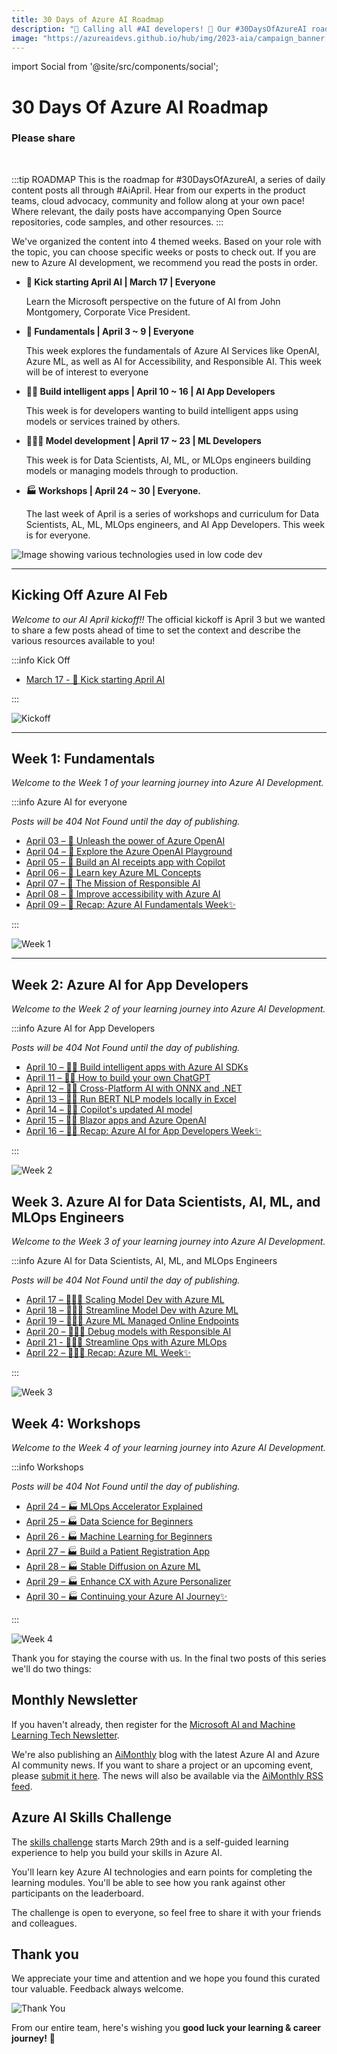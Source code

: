 ```yaml
---
title: 30 Days of Azure AI Roadmap
description: "📣 Calling all #AI developers! 🤖 Our #30DaysOfAzureAI roadmap is here https://aka.ms/30-days-ai-roadmap! Join us for a month-long journey covering #AzureOpenAI, #AzureML, #ResponsibleAI, #IntelligentApps and more. From fundamentals to advanced topics, there's something for everyone. Let's build the future of AI together! #AzureAiDevs #AzureAI"
image: "https://azureaidevs.github.io/hub/img/2023-aia/campaign_banner.png"
---
```


import Social from '@site/src/components/social';



<head>

<meta name="twitter:card" content="summary_large_image" />
<meta name="twitter:title" content="30 Days of Azure AI Roadmap" />
<meta name="twitter:description" content="📣 Calling all #AI developers! 🤖 Our #30DaysOfAzureAI roadmap is here https://aka.ms/30-days-ai-roadmap! Join us for a month-long journey covering #AzureOpenAI, #AzureML, #ResponsibleAI, #IntelligentApps and more. From fundamentals to advanced topics, there's something for everyone. Let's build the future of AI together! #AzureAiDevs #AzureAI" />
<meta name="twitter:image" content="https://azureaidevs.github.io/hub/img/2023-aia/campaign_banner.png" />


<meta property="og:url" content="https://aka.ms/30-days-ai-roadmap" />
<meta property="og:title" content="30 Days of Azure AI Roadmap" />
<meta property="og:description" content="📣 Calling all #AI developers! 🤖 Our #30DaysOfAzureAI roadmap is here https://aka.ms/30-days-ai-roadmap! Join us for a month-long journey covering #AzureOpenAI, #AzureML, #ResponsibleAI, #IntelligentApps and more. From fundamentals to advanced topics, there's something for everyone. Let's build the future of AI together! #AzureAiDevs #AzureAI" />
<meta property="og:image" content="https://azureaidevs.github.io/hub/img/2023-aia/campaign_banner.png" />
<meta property="og:type" content="article" />

</head>

# 30 Days Of Azure AI Roadmap

### Please share

<Social
    page_url="https://aka.ms/30-days-ai-roadmap"
    image_url="https://azureaidevs.github.io/hub/img/2023-aia/campaign_banner.png"
    title="30 Days of Azure AI Roadmap"
    description="📣 Calling all #AI developers! 🤖 Our #30DaysOfAzureAI roadmap is here! Join us for a month-long journey covering #AzureOpenAI, #AzureML, #ResponsibleAI, #IntelligentApps and more. From fundamentals to advanced topics."
    hashtags="AzureAiDevs,AzureAI"
    hashtag="#30DaysOfAzureAi"
/>

<br/>

:::tip ROADMAP
This is the roadmap for #30DaysOfAzureAI, a series of daily content posts all through #AiApril. Hear from our experts in the product teams, cloud advocacy, community and follow along at your own pace! Where relevant, the daily posts have accompanying Open Source repositories, code samples, and other resources.
:::

We've organized the content into 4 themed weeks. Based on your role with the topic, you can choose specific weeks or posts to check out. If you are new to Azure AI development, we recommend you read the posts in order.

* **🚀 Kick starting April AI | March 17 | Everyone** 

    Learn the Microsoft perspective on the future of AI from John Montgomery, Corporate Vice President.

* **🏁 Fundamentals | April 3 ~ 9 | Everyone** 

    This week explores the fundamentals of Azure AI Services like OpenAI, Azure ML, as well as AI for Accessibility, and Responsible AI. This week will be of interest to everyone

* **👩‍💻 Build intelligent apps | April 10 ~ 16 | AI App Developers**

    This week is for developers wanting to build intelligent apps using models or services trained by others.

* **🧑🏽‍🔬 Model development | April 17 ~ 23 | ML Developers** 

    This week is for Data Scientists, AI, ML, or MLOps engineers building models or managing models through to production.

* **🏭 Workshops | April 24 ~ 30 | Everyone.**
    
    The last week of April is a series of workshops and curriculum for Data Scientists, AL, ML, MLOps engineers, and AI App Developers. This week is for everyone.

![Image showing various technologies used in low code dev](../../../static/img/azure-ai.png)

---

## Kicking Off Azure AI Feb

_Welcome to our AI April kickoff!!_ The official kickoff is April 3 but we wanted to share a few posts ahead of time to set the context and describe the various resources available to you!

:::info Kick Off

* [March 17 - 🚀 Kick starting April AI](/2023-aia/day1)

:::

![Kickoff](../../../static/img/2023-aia/campaign_banner.png)

---

## Week 1: Fundamentals

_Welcome to the Week 1 of your learning journey into Azure AI Development._

:::info Azure AI for everyone

_Posts will be 404 Not Found until the day of publishing._

* [April 03 – 🏁 Unleash the power of Azure OpenAI](/2023-aia/day2)
* [April 04 – 🏁 Explore the Azure OpenAI Playground](/2023-aia/day3)
* [April 05 – 🏁 Build an AI receipts app with Copilot](/2023-aia/day4)
* [April 06 – 🏁 Learn key Azure ML Concepts](/2023-aia/day5)
* [April 07 – 🏁 The Mission of Responsible AI](/2023-aia/day6)
* [April 08 – 🏁 Improve accessibility with Azure AI](/2023-aia/day7)
* [April 09 – 🏁 Recap: Azure AI Fundamentals Week✨](/2023-aia/day8)

:::

![Week 1](./../../../static/img/2023-aia/30-week1.png)

---

## Week 2: Azure AI for App Developers

_Welcome to the Week 2 of your learning journey into Azure AI Development._

:::info Azure AI for App Developers

_Posts will be 404 Not Found until the day of publishing._

* [April 10 – 👩‍💻 Build intelligent apps with Azure AI SDKs](/2023-aia/day9)
* [April 11 – 👩‍💻 How to build your own ChatGPT](/2023-aia/day10)
* [April 12 – 👩‍💻 Cross-Platform AI with ONNX and .NET](/2023-aia/day11)
* [April 13 – 👩‍💻 Run BERT NLP models locally in Excel](/2023-aia/day12)
* [April 14 – 👩‍💻 Copilot's updated AI model](/2023-aia/day13)
* [April 15 – 👩‍💻 Blazor apps and Azure OpenAI](/2023-aia/day14)
* [April 16 – 👩‍💻 Recap: Azure AI for App Developers Week✨](/2023-aia/day15)

:::

![Week 2](./../../../static/img/2023-aia/30-week2.png)

## Week 3. Azure AI for Data Scientists, AI, ML, and MLOps Engineers

_Welcome to the Week 3 of your learning journey into Azure AI Development._

:::info Azure AI for Data Scientists, AI, ML, and MLOps Engineers

_Posts will be 404 Not Found until the day of publishing._

* [April 17 – 🧑🏽‍🔬 Scaling Model Dev with Azure ML](/2023-aia/day16)
* [April 18 – 🧑🏽‍🔬 Streamline Model Dev with Azure ML](/2023-aia/day17)
* [April 19 – 🧑🏽‍🔬 Azure ML Managed Online Endpoints](/2023-aia/day18)
* [April 20 – 🧑🏽‍🔬 Debug models with Responsible AI](/2023-aia/day19)
* [April 21 - 🧑🏽‍🔬 Streamline Ops with Azure MLOps](/2023-aia/day20)
* [April 22 – 🧑🏽‍🔬 Recap: Azure ML Week✨](/2023-aia/day21)

:::

![Week 3](./../../../static/img/2023-aia/30-week3.png)

## Week 4: Workshops

_Welcome to the Week 4 of your learning journey into Azure AI Development._

:::info Workshops

_Posts will be 404 Not Found until the day of publishing._

* [April 24 – 🏭 MLOps Accelerator Explained](/2023-aia/day22)
* [April 25 – 🏭 Data Science for Beginners](/2023-aia/day23)
* [April 26 - 🏭 Machine Learning for Beginners](/2023-aia/day24)
* [April 27 – 🏭 Build a Patient Registration App](/2023-aia/day25)
* [April 28 – 🏭 Stable Diffusion on Azure ML](/2023-aia/day26)
* [April 29 – 🏭 Enhance CX with Azure Personalizer](/2023-aia/day27)
* [April 30 – 🏭 Continuing your Azure AI Journey✨](/2023-aia/day28)

:::

![Week 4](./../../../static/img/2023-aia/30-week4.png)

Thank you for staying the course with us. In the final two posts of this series we'll do two things:

## Monthly Newsletter

If you haven't already, then register for the [Microsoft AI and Machine Learning Tech Newsletter](https://aka.ms/azure-ai-dev-newsletter).

We're also publishing an [AiMonthly](/hub/ai-update) blog with the latest Azure AI and Azure AI community news. If you want to share a project or an upcoming event, please [submit it here](https://github.com/AzureAiDevs/hub/discussions/categories/call-for-content). The news will also be available via the [AiMonthly RSS feed](https://azureaidevs.github.io/hub/ai-update/rss.xml).


## Azure AI Skills Challenge

The [skills challenge](https://aka.ms/30-days-of-azure-ai-challenge) starts March 29th and is a self-guided learning experience to help you build your skills in Azure AI.

You'll learn key Azure AI technologies and earn points for completing the learning modules. You'll be able to see how you rank against other participants on the leaderboard.

The challenge is open to everyone, so feel free to share it with your friends and colleagues.

<!-- * **Look Back** - with a quick retrospective of what was covered.
* **Look Ahead** - with resources and suggestions for how you can skill up further! -->

## Thank you

We appreciate your time and attention and we hope you found this curated tour valuable. Feedback always welcome.

![Thank You](./../../../static/img/2023-aia/30-thankyou.png)

From our entire team, here's wishing you **good luck your learning & career journey!** 🎉
